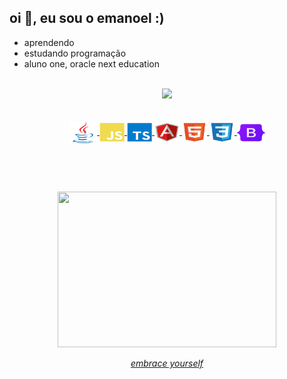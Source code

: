 ## oi 👋, eu sou o emanoel :)
- aprendendo
- estudando programação
- aluno one, oracle next education

<br>

<div align="center">
  <a href="https://github.com/emanoelcampos">
  <img height="180em" src="https://github-readme-stats.vercel.app/api/top-langs/?username=emanoelcampos&layout=compact&theme=dark"/>
</div><br>
 
<div style="display: inline_block" align="center"><br>
  
  <img align="center" alt="emanoel-Java" height="35" width="45" src="https://raw.githubusercontent.com/devicons/devicon/1119b9f84c0290e0f0b38982099a2bd027a48bf1/icons/java/java-original.svg">
  <img align="center" alt="emanoel-Js" height="30" width="40" src="https://raw.githubusercontent.com/devicons/devicon/master/icons/javascript/javascript-plain.svg">
  <img align="center" alt="emanoel-Ts" height="30" width="40" src="https://raw.githubusercontent.com/devicons/devicon/master/icons/typescript/typescript-plain.svg">
  <img align="center" alt="emanoel-angular" height="30" width="40" src="https://raw.githubusercontent.com/devicons/devicon/1119b9f84c0290e0f0b38982099a2bd027a48bf1/icons/angularjs/angularjs-original.svg">
  <img align="center" alt="emanoel-HTML" height="30" width="40" src="https://raw.githubusercontent.com/devicons/devicon/master/icons/html5/html5-original.svg">
  <img align="center" alt="emanoel-CSS" height="30" width="40" src="https://raw.githubusercontent.com/devicons/devicon/master/icons/css3/css3-original.svg">
  <img align="center" alt="emanoel-bootstrap" height="35" width="45" src="https://raw.githubusercontent.com/devicons/devicon/1119b9f84c0290e0f0b38982099a2bd027a48bf1/icons/bootstrap/bootstrap-original.svg">
  
  
</div><br>

##
<br>
<p align="center">
  <img height="249" width="350" src="https://user-images.githubusercontent.com/68448029/188282384-5fa551b7-a670-4600-b8b7-ab72dba05dff.gif" />
</p>
<p align="center"><em>embrace yourself</em></p> 
